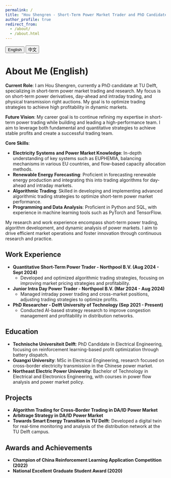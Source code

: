 ```yaml
---
permalink: /
title: "Hou Shengren - Short-Term Power Market Trader and PhD Candidate"
author_profile: true
redirect_from: 
  - /about/
  - /about.html
---
```


<div id="tabs">
  <button onclick="openTab('english')">English</button>
  <button onclick="openTab('chinese')">中文</button>
</div>

<div id="english" class="tabcontent">

About Me (English)
======

**Current Role**:
I am Hou Shengren, currently a PhD candidate at TU Delft, specializing in short-term power market trading and research. My focus is on short-term power derivatives, day-ahead and intraday trading, and physical transmission right auctions. My goal is to optimize trading strategies to achieve high profitability in dynamic markets.

**Future Vision**:
My career goal is to continue refining my expertise in short-term power trading while building and leading a high-performance team. I aim to leverage both fundamental and quantitative strategies to achieve stable profits and create a successful trading team.

**Core Skills**:
- **Electricity Systems and Power Market Knowledge**: In-depth understanding of key systems such as EUPHEMIA, balancing mechanisms in various EU countries, and flow-based capacity allocation methods.
- **Renewable Energy Forecasting**: Proficient in forecasting renewable energy production and integrating this into trading algorithms for day-ahead and intraday markets.
- **Algorithmic Trading**: Skilled in developing and implementing advanced algorithmic trading strategies to optimize short-term power market performance.
- **Programming and Data Analysis**: Proficient in Python and SQL, with experience in machine learning tools such as PyTorch and TensorFlow.

My research and work experience encompass short-term power trading, algorithm development, and dynamic analysis of power markets. I aim to drive efficient market operations and foster innovation through continuous research and practice.

Work Experience
------
- **Quantitative Short-Term Power Trader - Northpool B.V. (Aug 2024 - Sept 2024)**
  - Developed and optimized algorithmic trading strategies, focusing on improving market pricing strategies and profitability.
- **Junior Intra Day Power Trader - Northpool B.V. (Mar 2024 - Aug 2024)**
  - Managed intraday power trading and cross-market positions, adjusting trading strategies to optimize profits.
- **PhD Researcher - Delft University of Technology (Sep 2021 - Present)**
  - Conducted AI-based strategy research to improve congestion management and profitability in distribution networks.

Education
------
- **Technische Universiteit Delft**: PhD Candidate in Electrical Engineering, focusing on reinforcement learning-based profit optimization through battery dispatch.
- **Guangxi University**: MSc in Electrical Engineering, research focused on cross-border electricity transmission in the Chinese power market.
- **Northeast Electric Power University**: Bachelor of Technology in Electrical and Electronics Engineering, with courses in power flow analysis and power market policy.

Projects
------
- **Algorithm Trading for Cross-Border Trading in DA/ID Power Market**
- **Arbitrage Strategy in DA/ID Power Market**
- **Towards Smart Energy Transition in TU Delft**: Developed a digital twin for real-time monitoring and analysis of the distribution network at the TU Delft campus.

Awards and Achievements
------
- **Champion of China Reinforcement Learning Application Competition (2022)**
- **National Excellent Graduate Student Award (2020)**

</div>

<div id="chinese" class="tabcontent" style="display:none">

关于我 (Chinese)
======

**当前角色**：
我是 Hou Shengren，目前是 TU Delft 的博士候选人，专注于短期电力市场交易和研究。我的研究方向包括短期电力衍生品、日前和日内交易，以及物理传输权拍卖。我的目标是通过优化交易策略，在动态市场中实现高盈利。

**未来愿景**：
我的职业目标是继续在短期电力交易方面精进，并带领一个高效的团队，利用基本面和量化策略来实现稳定的盈利目标，打造一个成功的交易团队。

**专业技能**：
- **电力系统与电力市场知识**：深入了解欧洲电力市场机制，如 EUPHEMIA 和流量分配方法。
- **可再生能源预测**：擅长可再生能源生产预测及其在交易算法中的应用。
- **算法交易**：具备开发和实施高级算法交易策略的能力。
- **编程和数据分析**：熟练使用 Python 和 SQL，并熟悉机器学习工具如 PyTorch 和 TensorFlow。

我的研究和工作经验涵盖了短期电力交易、算法开发以及电力市场的动态分析，希望通过持续的研究和实践，推动电力市场的高效运行与创新发展。

工作经验
------
- **短期电力交易量化交易员 - Northpool B.V. (2024年8月 - 2024年9月)**
  - 开发并优化算法交易策略，专注于提高市场定价策略和盈利能力。
- **日内电力交易初级交易员 - Northpool B.V. (2024年3月 - 2024年8月)**
  - 管理日内电力交易及跨市场位置，调整交易策略以优化利润。
- **博士研究员 - Delft University of Technology (2021年9月 - 至今)**
  - 开展基于 AI 的策略研究，以提高配电网络的拥塞管理和盈利能力。

教育背景
------
- **代尔夫特理工大学**：电气工程博士候选人，研究方向为基于强化学习的电池调度收益优化。
- **广西大学**：电气工程硕士，研究方向为中国电力市场中的跨境电力传输。
- **东北电力大学**：电气与电子工程学士，主修电力流分析和电力市场政策。

项目经验
------
- **跨境交易的 DA/ID 电力市场算法交易**
- **DA/ID 电力市场套利策略**
- **推动 TU Delft 智能能源转型**：开发 TU Delft 校园的数字孪生系统，用于配电网络的实时监控和分析。

获奖与成就
------
- **中国强化学习应用竞赛冠军 (2022)**
- **全国优秀研究生奖 (2020)**

</div>

<script>
function openTab(tabName) {
  var i;
  var x = document.getElementsByClassName("tabcontent");
  for (i = 0; i < x.length; i++) {
    x[i].style.display = "none";  
  }
  document.getElementById(tabName).style.display = "block";  
}
</script>
